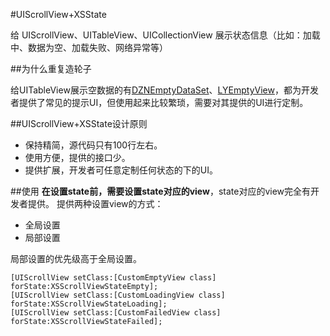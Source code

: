 #UIScrollView+XSState

给 UIScrollView、UITableView、UICollectionView 展示状态信息（比如：加载中、数据为空、加载失败、网络异常等）

##为什么重复造轮子

给UITableView展示空数据的有[DZNEmptyDataSet](https://github.com/dzenbot/DZNEmptyDataSet)、[LYEmptyView](https://github.com/dev-liyang/LYEmptyView)，都为开发者提供了常见的提示UI，但使用起来比较繁琐，需要对其提供的UI进行定制。  

##UIScrollView+XSState设计原则
-  保持精简，源代码只有100行左右。
-  使用方便，提供的接口少。
-  提供扩展，开发者可任意定制任何状态的下的UI。

##使用
**在设置state前，需要设置state对应的view**，state对应的view完全有开发者提供。
提供两种设置view的方式：  

-  全局设置  
-  局部设置

局部设置的优先级高于全局设置。

``` objc
[UIScrollView setClass:[CustomEmptyView class] forState:XSScrollViewStateEmpty];
[UIScrollView setClass:[CustomLoadingView class] forState:XSScrollViewStateLoading];
[UIScrollView setClass:[CustomFailedView class] forState:XSScrollViewStateFailed];
```
